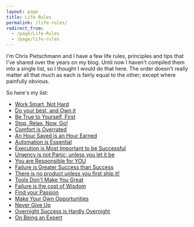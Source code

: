 ```yaml
---
layout: page
title: Life Rules
permalink: /life-rules/
redirect_from:
  - /page/Life-Rules
  - /page/life-rules
---
```


I'm Chris Pietschmann and I have a few life rules, principles and tips that I've shared over the years on my blog. Until now I haven't compiled them into a single list, so I thought I would do that here. The order doesn't really matter all that much as each is fairly equal to the other; except where painfully obvious.

So here's my list:

- [Work Smart, Not Hard](/post/2013/07/27/Work-Smart-Not-Hard)
- [Do your best, and Own it](/post/2016/01/19/Do-your-best-and-Own-it)
- [Be True to Yourself, First](/post/2016/01/30/Be-True-to-Yourself-First)
- [Stop, Relax, Now, Go!](/post/2013/08/02/Stop-Relax-Now-GO)
- [Comfort is Overrated](/post/2013/08/04/Comfort-is-Overrated-Change-is-Exciting-and-Revealing)
- [An Hour Saved is an Hour Earned](/post/2013/08/04/An-Hour-Saved-is-an-Hour-Earned)
- [Automation is Essential](/post/2013/08/21/Automation-is-Essential)
- [Execution is Most Important to be Successful](/post/2013/08/21/Execution-is-Most-Important-to-be-Successful)
- [Urgency is not Panic; unless you let it be](/post/2013/08/23/Urgency-is-not-Panic-unless-you-let-it-be)
- [You are Responsible for YOU](/post/2013/09/08/You-are-responsible-for-YOU)
- [Failure is Greater Success than Success](/post/2013/09/08/Failure-Is-Greater-Success-Than-Success)
- [There is no product unless you first ship it!](/post/2013/10/12/There-is-no-product-unless-you-first-ship-it)
- [Tools Don't Make You Great](/post/2015/08/13/Tools-Dont-Make-You-Great)
- [Failure is the cost of Wisdom](/post/2016/02/09/Failure-is-the-cost-of-Wisdom)
- [Find your Passion](/post/2016/02/14/Find-Your-Passion)
- [Make Your Own Opportunities](/post/2016/02/17/Make-Your-Own-Opportunities)
- [Never Give Up](/post/2016/03/01/Never-Give-Up)
- [Overnight Success is Hardly Overnight](/post/2013/09/08/Overnight-Success-is-Hardly-Overnight)
- [On Being an Expert](/post/2016/05/03/On-Being-an-Expert)
